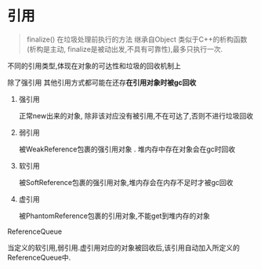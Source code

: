 # 引用

> finalize() 在垃圾处理前执行的方法 继承自Object  类似于C++的析构函数(析构是主动, finalize是被动出发,不具有可靠性),最多只执行一次.
> 

不同的引用类型,体现在对象的可达性和垃圾的回收机制上

除了强引用 其他引用方式都可能在还存**在引用对象时被gc回收**

1. 强引用
    
    正常new出来的对象, 除非该对应没有被引用,不在可达了,否则不进行垃圾回收
    
2. 弱引用
    
    被WeakReference包裹的强引用对象 . 堆内存中存在对象会在gc时回收
    
3. 软引用
    
    被SoftReference包裹的强引用对象,堆内存会在内存不足时才被gc回收
    
4. 虚引用
    
    被PhantomReference包裹的引用对象,不能get到堆内存的对象
    

ReferenceQueue

当定义的软引用,弱引用.虚引用对应的对象被回收后,该引用自动加入所定义的ReferenceQueue中.